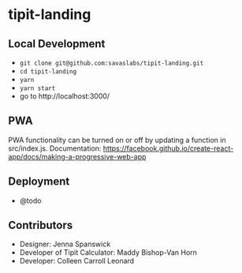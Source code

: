 # tipit-landing

## Local Development

- `git clone git@github.com:savaslabs/tipit-landing.git`
- `cd tipit-landing`
- `yarn`
- `yarn start`
- go to http://localhost:3000/

## PWA

PWA functionality can be turned on or off by updating a function in src/index.js.
Documentation: https://facebook.github.io/create-react-app/docs/making-a-progressive-web-app

## Deployment

- @todo

## Contributors

- Designer: Jenna Spanswick
- Developer of Tipit Calculator: Maddy Bishop-Van Horn
- Developer: Colleen Carroll Leonard
